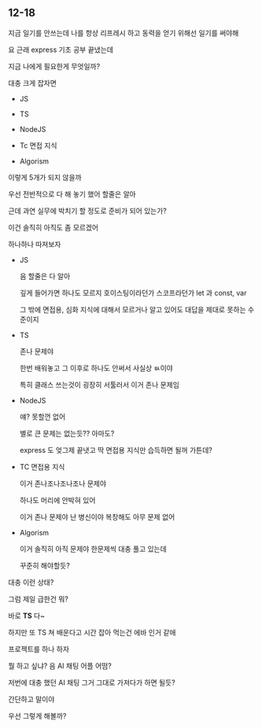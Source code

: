 ## 12-18

지금 일기를 안쓰는데 나를 항상 리프레시 하고 동력을 얻기 위해선 일기를 써야해

요 근래 express 기초 공부 끝냈는데

지금 나에게 필요한게 무엇일까?

대충 크게 잡자면

- JS

- TS

- NodeJS

- Tc 면접 지식

- Algorism

이렇게 5개가 되지 않을까

우선 전반적으로 다 해 놓기 했어 할줄은 알아

근데 과연 실무에 박치기 할 정도로 준비가 되어 있는가?

이건 솔직히 아직도 좀 모르겠어

하나하나 따져보자

- JS

  음 할줄은 다 알아

  깊게 들어가면 하나도 모르지 호이스팅이라던가 스코프라던가 let 과 const, var

  그 밖에 면접용, 심화 지식에 대해서 모르거나 알고 있어도 대답을 제대로 못하는 수준이지

- TS

  존나 문제야

  한번 배워놓고 그 이후로 하나도 안써서 사실상 ㅄ이야

  특히 클래스 쓰는것이 굉장히 서툴러서 이거 존나 문제임

- NodeJS

  얘? 못할껀 없어

  별로 큰 문제는 없는듯?? 아마도?

  express 도 엊그제 끝냇고 딱 면접용 지식만 습득하면 될꺼 가튼데?

- TC 면접용 지식

  이거 존나조나조나조나 문제야

  하나도 머리에 안박혀 있어

  이거 존나 문제야 난 병신이야 복창해도 아무 문제 없어

- Algorism

  이거 솔직히 아직 문제야 한문제씩 대충 풀고 있는데

  꾸준히 해야할듯?

대충 이런 상태?

그럼 제일 급한건 뭐?

바로 **TS** 다~

하지만 또 TS 쳐 배운다고 시간 잡아 먹는건 에바 인거 같애

프로젝트를 하나 하자

뭘 하고 싶냐? 음 AI 채팅 어플 어떰?

저번에 대충 했던 AI 채팅 그거 그대로 가져다가 하면 될듯?

간단하고 말이야

우선 그렇게 해볼까?
